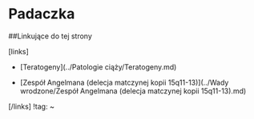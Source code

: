 # Padaczka





##Linkujące do tej strony

[links]

- [Teratogeny](../Patologie ciąży/Teratogeny.md)

- [Zespół Angelmana (delecja matczynej kopii 15q11-13)](../Wady wrodzone/Zespół Angelmana (delecja matczynej kopii 15q11-13).md)


[/links]
!tag:
~

